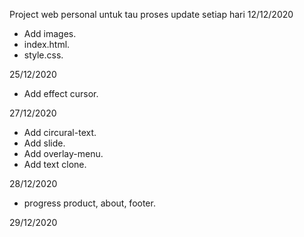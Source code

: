 Project web personal untuk tau proses update setiap hari
12/12/2020

- Add images.
- index.html.
- style.css.

25/12/2020

- Add effect cursor.

27/12/2020

- Add circural-text.
- Add slide.
- Add overlay-menu.
- Add text clone.

28/12/2020

- progress product, about, footer.

29/12/2020

